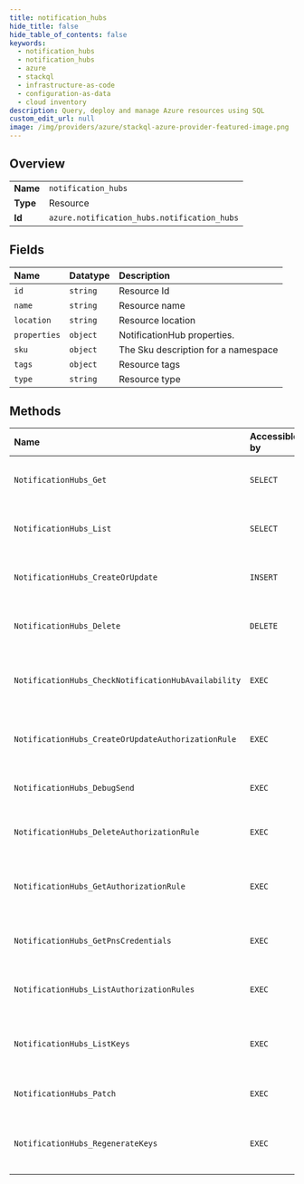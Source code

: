 ```yaml
---
title: notification_hubs
hide_title: false
hide_table_of_contents: false
keywords:
  - notification_hubs
  - notification_hubs
  - azure    
  - stackql
  - infrastructure-as-code
  - configuration-as-data
  - cloud inventory
description: Query, deploy and manage Azure resources using SQL
custom_edit_url: null
image: /img/providers/azure/stackql-azure-provider-featured-image.png
---
```

  
    

## Overview
<table><tbody>
<tr><td><b>Name</b></td><td><code>notification_hubs</code></td></tr>
<tr><td><b>Type</b></td><td>Resource</td></tr>
<tr><td><b>Id</b></td><td><code>azure.notification_hubs.notification_hubs</code></td></tr>
</tbody></table>

## Fields
| Name | Datatype | Description |
|:-----|:---------|:------------|
| `id` | `string` | Resource Id |
| `name` | `string` | Resource name |
| `location` | `string` | Resource location |
| `properties` | `object` | NotificationHub properties. |
| `sku` | `object` | The Sku description for a namespace |
| `tags` | `object` | Resource tags |
| `type` | `string` | Resource type |
## Methods
| Name | Accessible by | Required Params | Description |
|:-----|:--------------|:----------------|:------------|
| `NotificationHubs_Get` | `SELECT` | `namespaceName, notificationHubName, resourceGroupName, subscriptionId` | Lists the notification hubs associated with a namespace. |
| `NotificationHubs_List` | `SELECT` | `namespaceName, resourceGroupName, subscriptionId` | Lists the notification hubs associated with a namespace. |
| `NotificationHubs_CreateOrUpdate` | `INSERT` | `namespaceName, notificationHubName, resourceGroupName, subscriptionId, data__properties` | Creates/Update a NotificationHub in a namespace. |
| `NotificationHubs_Delete` | `DELETE` | `namespaceName, notificationHubName, resourceGroupName, subscriptionId` | Deletes a notification hub associated with a namespace. |
| `NotificationHubs_CheckNotificationHubAvailability` | `EXEC` | `namespaceName, resourceGroupName, subscriptionId, data__name` | Checks the availability of the given notificationHub in a namespace. |
| `NotificationHubs_CreateOrUpdateAuthorizationRule` | `EXEC` | `authorizationRuleName, namespaceName, notificationHubName, resourceGroupName, subscriptionId, data__properties` | Creates/Updates an authorization rule for a NotificationHub |
| `NotificationHubs_DebugSend` | `EXEC` | `namespaceName, notificationHubName, resourceGroupName, subscriptionId` | test send a push notification |
| `NotificationHubs_DeleteAuthorizationRule` | `EXEC` | `authorizationRuleName, namespaceName, notificationHubName, resourceGroupName, subscriptionId` | Deletes a notificationHub authorization rule |
| `NotificationHubs_GetAuthorizationRule` | `EXEC` | `authorizationRuleName, namespaceName, notificationHubName, resourceGroupName, subscriptionId` | Gets an authorization rule for a NotificationHub by name. |
| `NotificationHubs_GetPnsCredentials` | `EXEC` | `namespaceName, notificationHubName, resourceGroupName, subscriptionId` | Lists the PNS Credentials associated with a notification hub . |
| `NotificationHubs_ListAuthorizationRules` | `EXEC` | `namespaceName, notificationHubName, resourceGroupName, subscriptionId` | Gets the authorization rules for a NotificationHub. |
| `NotificationHubs_ListKeys` | `EXEC` | `authorizationRuleName, namespaceName, notificationHubName, resourceGroupName, subscriptionId` | Gets the Primary and Secondary ConnectionStrings to the NotificationHub  |
| `NotificationHubs_Patch` | `EXEC` | `namespaceName, notificationHubName, resourceGroupName, subscriptionId` | Patch a NotificationHub in a namespace. |
| `NotificationHubs_RegenerateKeys` | `EXEC` | `authorizationRuleName, namespaceName, notificationHubName, resourceGroupName, subscriptionId` | Regenerates the Primary/Secondary Keys to the NotificationHub Authorization Rule |

